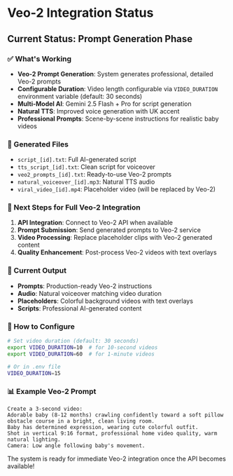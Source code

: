 # Veo-2 Integration Status

## Current Status: Prompt Generation Phase

### ✅ What's Working
- **Veo-2 Prompt Generation**: System generates professional, detailed Veo-2 prompts
- **Configurable Duration**: Video length configurable via `VIDEO_DURATION` environment variable (default: 30 seconds)
- **Multi-Model AI**: Gemini 2.5 Flash + Pro for script generation
- **Natural TTS**: Improved voice generation with UK accent
- **Professional Prompts**: Scene-by-scene instructions for realistic baby videos

### 📂 Generated Files
- `script_[id].txt`: Full AI-generated script
- `tts_script_[id].txt`: Clean script for voiceover
- `veo2_prompts_[id].txt`: Ready-to-use Veo-2 prompts
- `natural_voiceover_[id].mp3`: Natural TTS audio
- `viral_video_[id].mp4`: Placeholder video (will be replaced by Veo-2)

### 🔧 Next Steps for Full Veo-2 Integration
1. **API Integration**: Connect to Veo-2 API when available
2. **Prompt Submission**: Send generated prompts to Veo-2 service
3. **Video Processing**: Replace placeholder clips with Veo-2 generated content
4. **Quality Enhancement**: Post-process Veo-2 videos with text overlays

### 🎯 Current Output
- **Prompts**: Production-ready Veo-2 instructions
- **Audio**: Natural voiceover matching video duration
- **Placeholders**: Colorful background videos with text overlays
- **Scripts**: Professional AI-generated content

### 🚀 How to Configure
```bash
# Set video duration (default: 30 seconds)
export VIDEO_DURATION=10  # for 10-second videos
export VIDEO_DURATION=60  # for 1-minute videos

# Or in .env file
VIDEO_DURATION=15
```

### 📊 Example Veo-2 Prompt
```
Create a 3-second video: 
Adorable baby (8-12 months) crawling confidently toward a soft pillow obstacle course in a bright, clean living room. 
Baby has determined expression, wearing cute colorful outfit. 
Shot in vertical 9:16 format, professional home video quality, warm natural lighting.
Camera: Low angle following baby's movement.
```

The system is ready for immediate Veo-2 integration once the API becomes available! 
